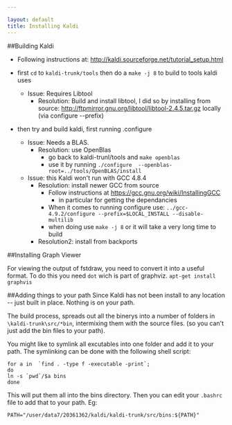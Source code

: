 ```yaml
---

layout: default
title: Installing Kaldi
---
```


##Building Kaldi
- Following instructions at: http://kaldi.sourceforge.net/tutorial_setup.html

 - first `cd` to `kaldi-trunk/tools` then do a `make -j 8` to build to tools kaldi uses
    - Issue: Requires Libtool
        - Resolution: Build and install libtool, I did so by installing from source: http://ftpmirror.gnu.org/libtool/libtool-2.4.5.tar.gz locally (via configure --prefix)
 - then try and build kaldi, first running .configure
    - Issue: Needs a BLAS.
        - Resolution: use OpenBlas
            - go back to kaldi-trunl/tools and `make openblas` 
            - use it by running `./configure  --openblas-root=../tools/OpenBLAS/install`
    - Issue: this Kaldi won&apos;t run with GCC 4.8.4
        - Resolution: install newer GCC from source
            - Follow instructions at https://gcc.gnu.org/wiki/InstallingGCC
                - in particular for getting the dependancies
            - When it comes to running configure use: `../gcc-4.9.2/configure --prefix=$LOCAL_INSTALL --disable-multilib`
            - when doing use `make -j 8` or it will take a very long time to build
        - Resolution2: install from backports

##Installing  Graph Viewer

For viewing the output of fstdraw, you need to convert it into a useful format. To do this you need `dot` wich is part of graphviz. `apt-get install graphvis`

##Adding things to your path
Since Kaldi has not been install to any location -- just built in place.
Nothing is on your path.

The build process, spreads out all the binerys into a number of folders in `\kaldi-trunk\src/*bin`,
intermixing them with the source files. (so you can't just add the bin files to your path).

You might like to symlink all excutables into one folder and add it to your path.
The symlinking can be done with the following shell script:

```
for a in  `find . -type f -executable -print`;
do
ln -s `pwd`/$a bins
done
```
This will put them all into the bins directory.
Then you can edit your `.bashrc` file to add that to your path.
Eg:

```
PATH="/user/data7/20361362/kaldi/kaldi-trunk/src/bins:${PATH}"
```



